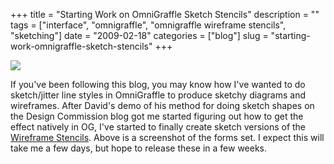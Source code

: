 +++
title = "Starting Work on OmniGraffle Sketch Stencils"
description = ""
tags = ["interface", "omnigraffle", "omnigraffle wireframe stencils", "sketching"]
date = "2009-02-18"
categories = ["blog"]
slug = "starting-work-omnigraffle-sketch-stencils"
+++



  <div class="notebook-screenshot"><img src="//media.konigi.com/notebook/konigi-sketch-stencils.jpg" class="notebook-image" /></div><p>If you've been following this blog, you may know how I've wanted to do sketch/jitter line styles in OmniGraffle to produce sketchy diagrams and wireframes. After David's demo of his method for doing sketch shapes on the Design Commission blog got me started figuring out how to get the effect natively in OG, I've started to finally create sketch versions of the <a href="../tools/omnigraffle-wireframe-stencils.html">Wireframe Stencils</a>. Above is a screenshot of the forms set. I expect this will take me a few days, but hope to release these in a few weeks.</p>
    
  
